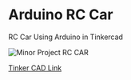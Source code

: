 # Arduino RC Car

RC Car Using Arduino in Tinkercad


![Minor Project  RC CAR](https://user-images.githubusercontent.com/75319323/135313985-fad7c7af-49f7-4aa1-be17-b819ac32bdf8.png)



<a href="https://www.tinkercad.com/things/9IELATzDdGJ-minor-project-rc-car"> Tinker CAD Link</a>

